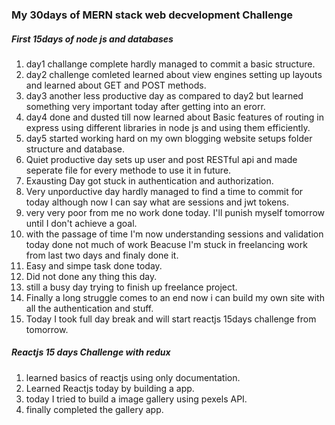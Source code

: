 ### My 30days of MERN stack web decvelopment Challenge

##### First 15days of node js and databases
1. day1 challange complete hardly managed to commit a basic structure.
2. day2 challenge comleted learned about view engines setting up layouts and learned about GET and POST methods.
3. day3 another less productive day as compared to day2 but learned something very important today after getting into an erorr.
4. day4 done and dusted till now learned about Basic features of routing in express using different libraries in node js and using them efficiently.
5. day5 started working hard on my own blogging website setups folder structure and database.
6. Quiet productive day sets up user and post RESTful api and made seperate file for every methode to use it in future.
7. Exausting Day got stuck in authentication and authorization.
8. Very unporductive day hardly managed to find a time to commit for today although now I can say what are sessions and jwt tokens.
9. very very poor from me no work done today. I'll punish myself tomorrow until I don't achieve a goal.
10. with the passage of time I'm now understanding sessions and validation today done not much of work Beacuse I'm stuck in  freelancing work from last two days and finaly done it.
11. Easy and simpe task done today.
12. Did not done any thing this day.
13. still a busy day trying to finish up freelance project.
14. Finally a long struggle comes to an end now i can build my own site with all the authentication and stuff.
15. Today I took full day break and will start reactjs 15days challenge from tomorrow.


##### Reactjs 15 days Challenge with redux 


1. learned basics of reactjs using only documentation.
2. Learned Reactjs today by building a app.
3. today I tried to build a image gallery using pexels API.
4. finally completed the gallery app.